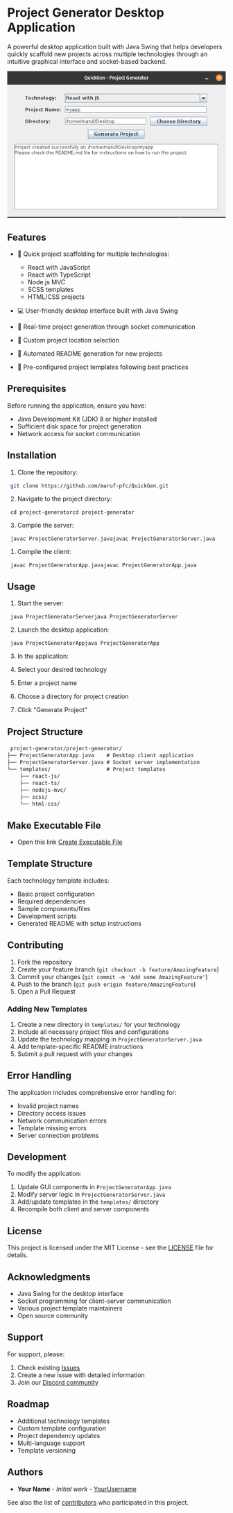 # Project Generator Desktop Application

A powerful desktop application built with Java Swing that helps developers quickly scaffold new projects across multiple technologies through an intuitive graphical interface and socket-based backend.

![QuickGen Project Generator Demo](./demo.png)

## Features

- 🚀 Quick project scaffolding for multiple technologies:

  - React with JavaScript
  - React with TypeScript
  - Node.js MVC
  - SCSS templates
  - HTML/CSS projects

- 💻 User-friendly desktop interface built with Java Swing
- 🔄 Real-time project generation through socket communication
- 📁 Custom project location selection
- 📝 Automated README generation for new projects
- 🎯 Pre-configured project templates following best practices

## Prerequisites

Before running the application, ensure you have:

- Java Development Kit (JDK) 8 or higher installed
- Sufficient disk space for project generation
- Network access for socket communication

## Installation

1. Clone the repository:

```bash
 git clone https://github.com/maruf-pfc/QuickGen.git
```

2. Navigate to the project directory:

```shellscript
 cd project-generatorcd project-generator
```

3. Compile the server:

```shellscript
 javac ProjectGeneratorServer.javajavac ProjectGeneratorServer.java
```

1. Compile the client:

```shellscript
 javac ProjectGeneratorApp.javajavac ProjectGeneratorApp.java
```

## Usage

1. Start the server:

```shellscript
 java ProjectGeneratorServerjava ProjectGeneratorServer
```

2. Launch the desktop application:

```shellscript
 java ProjectGeneratorAppjava ProjectGeneratorApp
```

3. In the application:

1. Select your desired technology
1. Enter a project name
1. Choose a directory for project creation
1. Click "Generate Project"

## Project Structure

```plaintext
 project-generator/project-generator/
├── ProjectGeneratorApp.java    # Desktop client application
├── ProjectGeneratorServer.java # Socket server implementation
└── templates/                  # Project templates
    ├── react-js/
    ├── react-ts/
    ├── nodejs-mvc/
    ├── scss/
    └── html-css/
```

## Make Executable File

- Open this link [Create Executable File](./executable.md)

## Template Structure

Each technology template includes:

- Basic project configuration
- Required dependencies
- Sample components/files
- Development scripts
- Generated README with setup instructions

## Contributing

1. Fork the repository
2. Create your feature branch (`git checkout -b feature/AmazingFeature`)
3. Commit your changes (`git commit -m 'Add some AmazingFeature'`)
4. Push to the branch (`git push origin feature/AmazingFeature`)
5. Open a Pull Request

### Adding New Templates

1. Create a new directory in `templates/` for your technology
2. Include all necessary project files and configurations
3. Update the technology mapping in `ProjectGeneratorServer.java`
4. Add template-specific README instructions
5. Submit a pull request with your changes

## Error Handling

The application includes comprehensive error handling for:

- Invalid project names
- Directory access issues
- Network communication errors
- Template missing errors
- Server connection problems

## Development

To modify the application:

1. Update GUI components in `ProjectGeneratorApp.java`
2. Modify server logic in `ProjectGeneratorServer.java`
3. Add/update templates in the `templates/` directory
4. Recompile both client and server components

## License

This project is licensed under the MIT License - see the [LICENSE](LICENSE) file for details.

## Acknowledgments

- Java Swing for the desktop interface
- Socket programming for client-server communication
- Various project template maintainers
- Open source community

## Support

For support, please:

1. Check existing [Issues](https://github.com/yourusername/project-generator/issues)
2. Create a new issue with detailed information
3. Join our [Discord community](https://discord.gg/projectgenerator)

## Roadmap

- Additional technology templates
- Custom template configuration
- Project dependency updates
- Multi-language support
- Template versioning

## Authors

- **Your Name** - _Initial work_ - [YourUsername](https://github.com/yourusername)

See also the list of [contributors](https://github.com/yourusername/project-generator/contributors) who participated in this project.
